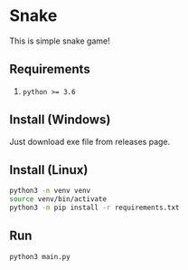 # Snake

This is simple snake game!

## Requirements
1) `python >= 3.6`

## Install (Windows)
Just download exe file from releases page.

## Install (Linux)
```bash
python3 -m venv venv
source venv/bin/activate
python3 -m pip install -r requirements.txt
```

## Run
```bash
python3 main.py
```
